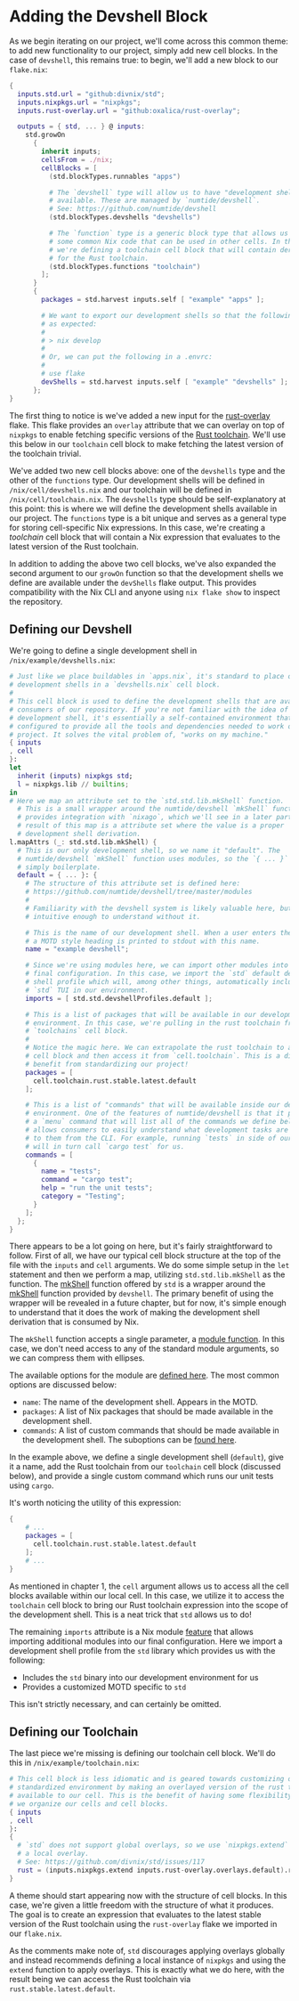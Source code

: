 # Adding the Devshell Block

As we begin iterating on our project, we'll come across this common theme: to
add new functionality to our project, simply add new cell blocks. In the case of
`devshell`, this remains true: to begin, we'll add a new block to our
`flake.nix`:

```nix
{
  inputs.std.url = "github:divnix/std";
  inputs.nixpkgs.url = "nixpkgs";
  inputs.rust-overlay.url = "github:oxalica/rust-overlay";

  outputs = { std, ... } @ inputs:
    std.growOn
      {
        inherit inputs;
        cellsFrom = ./nix;
        cellBlocks = [
          (std.blockTypes.runnables "apps")

          # The `devshell` type will allow us to have "development shells"
          # available. These are managed by `numtide/devshell`.
          # See: https://github.com/numtide/devshell
          (std.blockTypes.devshells "devshells")

          # The `function` type is a generic block type that allows us to define
          # some common Nix code that can be used in other cells. In this case,
          # we're defining a toolchain cell block that will contain derivations
          # for the Rust toolchain.
          (std.blockTypes.functions "toolchain")
        ];
      }
      {
        packages = std.harvest inputs.self [ "example" "apps" ];

        # We want to export our development shells so that the following works
        # as expected:
        #
        # > nix develop
        #
        # Or, we can put the following in a .envrc:
        #
        # use flake
        devShells = std.harvest inputs.self [ "example" "devshells" ];
      };
}
```

The first thing to notice is we've added a new input for the [rust-overlay]
flake. This flake provides an `overlay` attribute that we can overlay on top of
`nixpkgs` to enable fetching specific versions of the [Rust
toolchain][rust-toolchain]. We'll use this below in our `toolchain` cell block
to make fetching the latest version of the toolchain trivial.

We've added two new cell blocks above: one of the `devshells` type and the other
of the `functions` type. Our development shells will be defined in
`/nix/cell/devshells.nix` and our toolchain will be defined in
`/nix/cell/toolchain.nix`. The `devshells` type should be self-explanatory at
this point: this is where we will define the development shells available in our
project. The `functions` type is a bit unique and serves as a general type for
storing cell-specific Nix expressions. In this case, we're creating a
_toolchain_ cell block that will contain a Nix expression that evaluates to the
latest version of the Rust toolchain.

In addition to adding the above two cell blocks, we've also expanded the second
argument to our `growOn` function so that the development shells we define are
available under the `devShells` flake output. This provides compatibility with
the Nix CLI and anyone using `nix flake show` to inspect the repository.

## Defining our Devshell

We're going to define a single development shell in
`/nix/example/devshells.nix`:

```nix
# Just like we place buildables in `apps.nix`, it's standard to place our
# development shells in a `devshells.nix` cell block.
#
# This cell block is used to define the development shells that are available to
# consumers of our repository. If you're not familiar with the idea of a
# development shell, it's essentially a self-contained environment that can be
# configured to provide all the tools and dependencies needed to work on our
# project. It solves the vital problem of, "works on my machine."
{ inputs
, cell
}:
let
  inherit (inputs) nixpkgs std;
  l = nixpkgs.lib // builtins;
in
# Here we map an attribute set to the `std.std.lib.mkShell` function.
  # This is a small wrapper around the numtide/devshell `mkShell` function and
  # provides integration with `nixago`, which we'll see in a later part. The
  # result of this map is a attribute set where the value is a proper
  # development shell derivation.
l.mapAttrs (_: std.std.lib.mkShell) {
  # This is our only development shell, so we name it "default". The
  # numtide/devshell `mkShell` function uses modules, so the `{ ... }` here is
  # simply boilerplate.
  default = { ... }: {
    # The structure of this attribute set is defined here:
    # https://github.com/numtide/devshell/tree/master/modules
    #
    # Familiarity with the devshell system is likely valuable here, but it's
    # intuitive enough to understand without it.

    # This is the name of our development shell. When a user enters the shell,
    # a MOTD style heading is printed to stdout with this name.
    name = "example devshell";

    # Since we're using modules here, we can import other modules into our
    # final configuration. In this case, we import the `std` default development
    # shell profile which will, among other things, automatically include the
    # `std` TUI in our environment.
    imports = [ std.std.devshellProfiles.default ];

    # This is a list of packages that will be available in our development
    # environment. In this case, we're pulling in the rust toolchain from our
    # `toolchains` cell block.
    #
    # Notice the magic here. We can extrapolate the rust toolchain to a separate
    # cell block and then access it from `cell.toolchain`. This is a direct
    # benefit from standardizing our project!
    packages = [
      cell.toolchain.rust.stable.latest.default
    ];

    # This is a list of "commands" that will be available inside our development
    # environment. One of the features of numtide/devshell is that it provides
    # a `menu` command that will list all of the commands we define below. This
    # allows consumers to easily understand what development tasks are available
    # to them from the CLI. For example, running `tests` in side of our shell
    # will in turn call `cargo test` for us.
    commands = [
      {
        name = "tests";
        command = "cargo test";
        help = "run the unit tests";
        category = "Testing";
      }
    ];
  };
}
```

There appears to be a lot going on here, but it's fairly straightforward to
follow. First of all, we have our typical cell block structure at the top of the
file with the `inputs` and `cell` arguments. We do some simple setup in the
`let` statement and then we perform a map, utilizing `std.std.lib.mkShell` as
the function. The [mkShell] function offered by `std` is a wrapper around the
[mkShell][mkshell-2] function provided by `devshell`. The primary benefit of
using the wrapper will be revealed in a future chapter, but for now, it's simple
enough to understand that it does the work of making the development shell
derivation that is consumed by Nix.

The `mkShell` function accepts a single parameter, a [module
function][module-function]. In this case, we don't need access to any of the
standard module arguments, so we can compress them with ellipses.

The available options for the module are [defined here][devshell-module]. The
most common options are discussed below:

- `name`: The name of the development shell. Appears in the MOTD.
- `packages`: A list of Nix packages that should be made available in the
  development shell.
- `commands`: A list of custom commands that should be made available in the
  development shell. The suboptions can be [found here][command-options].

In the example above, we define a single development shell (`default`), give it
a name, add the Rust toolchain from our `toolchain` cell block (discussed
below), and provide a single custom command which runs our unit tests using
`cargo`.

It's worth noticing the utility of this expression:

```nix
{
    # ...
    packages = [
      cell.toolchain.rust.stable.latest.default
    ];
    # ...
}
```

As mentioned in chapter 1, the `cell` argument allows us to access all the cell
blocks available within our local cell. In this case, we utilize it to access
the `toolchain` cell block to bring our Rust toolchain expression into the scope
of the development shell. This is a neat trick that `std` allows us to do!

The remaining `imports` attribute is a Nix module [feature][module-imports] that
allows importing additional modules into our final configuration. Here we import
a development shell profile from the `std` library which provides us with the
following:

- Includes the `std` binary into our development environment for us
- Provides a customized MOTD specific to `std`

This isn't strictly necessary, and can certainly be omitted.

## Defining our Toolchain

The last piece we're missing is defining our toolchain cell block. We'll do this
in `/nix/example/toolchain.nix`:

```nix
# This cell block is less idiomatic and is geared towards customizing our
# standardized environment by making an overlayed version of the rust toolchain
# available to our cell. This is the benefit of having some flexibility with how
# we organize our cells and cell blocks.
{ inputs
, cell
}:
{
  # `std` does not support global overlays, so we use `nixpkgs.extend` to make
  # a local overlay.
  # See: https://github.com/divnix/std/issues/117
  rust = (inputs.nixpkgs.extend inputs.rust-overlay.overlays.default).rust-bin;
}
```

A theme should start appearing now with the structure of cell blocks. In this
case, we're given a little freedom with the structure of what it produces. The
goal is to create an expression that evaluates to the latest stable version of
the Rust toolchain using the `rust-overlay` flake we imported in our
`flake.nix`.

As the comments make note of, `std` discourages applying overlays globally and
instead recommends defining a local instance of `nixpkgs` and using the `extend`
function to apply overlays. This is exactly what we do here, with the result
being we can access the Rust toolchain via `rust.stable.latest.default`.

[command-options]:
  https://github.com/numtide/devshell/blob/master/modules/commands.nix
[devshell-module]: https://github.com/numtide/devshell/tree/master/modules
[mkshell]: https://github.com/divnix/std/blob/main/cells/std/lib/default.nix#L10
[mkshell-2]: https://github.com/numtide/devshell/blob/master/default.nix#L71
[module-function]: https://nixos.wiki/wiki/NixOS_modules#Function
[module-imports]: https://nixos.wiki/wiki/NixOS_modules#Imports
[rust-overlay]: https://github.com/oxalica/rust-overlay
[rust-toolchain]: https://rust-lang.github.io/rustup/concepts/toolchains.html
